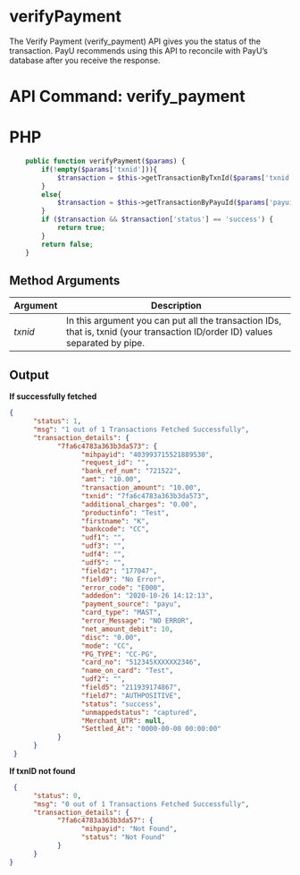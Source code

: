 # verifyPayment

The Verify Payment (verify_payment) API gives you the status of the transaction. PayU recommends using this API to reconcile with PayU’s database after you receive the response.

# API Command: verify_payment

# PHP

```php
    public function verifyPayment($params) {
        if(!empty($params['txnid'])){
            $transaction = $this->getTransactionByTxnId($params['txnid']);
        }
        else{
            $transaction = $this->getTransactionByPayuId($params['payuid']);
        }
        if ($transaction && $transaction['status'] == 'success') {
            return true;
        }
        return false;
    }
```

## Method Arguments

Argument |  Description
------------ | --------------------------
*txnid* | In this argument you can put all the transaction IDs, that is, txnid (your transaction ID/order ID) values separated by pipe.

## Output

**If successfully fetched**

```json
{
      "status": 1,
      "msg": "1 out of 1 Transactions Fetched Successfully",
      "transaction_details": {
            "7fa6c4783a363b3da573": {
                  "mihpayid": "403993715521889530",
                  "request_id": "",
                  "bank_ref_num": "721522",
                  "amt": "10.00",
                  "transaction_amount": "10.00",
                  "txnid": "7fa6c4783a363b3da573",
                  "additional_charges": "0.00",
                  "productinfo": "Test",
                  "firstname": "K",
                  "bankcode": "CC",
                  "udf1": "",
                  "udf3": "",
                  "udf4": "",
                  "udf5": "",
                  "field2": "177047",
                  "field9": "No Error",
                  "error_code": "E000",
                  "addedon": "2020-10-26 14:12:13",
                  "payment_source": "payu",
                  "card_type": "MAST",
                  "error_Message": "NO ERROR",
                  "net_amount_debit": 10,
                  "disc": "0.00",
                  "mode": "CC",
                  "PG_TYPE": "CC-PG",
                  "card_no": "512345XXXXXX2346",
                  "name_on_card": "Test",
                  "udf2": "",
                  "field5": "211939174867",
                  "field7": "AUTHPOSITIVE",
                  "status": "success",
                  "unmappedstatus": "captured",
                  "Merchant_UTR": null,
                  "Settled_At": "0000-00-00 00:00:00"
            }
      }
 }
```

 **If txnID not found**

```json
 {
      "status": 0,
      "msg": "0 out of 1 Transactions Fetched Successfully",
      "transaction_details": {
            "7fa6c4783a363b3da57": {
                  "mihpayid": "Not Found",
                  "status": "Not Found"
            }
      }
}
```
